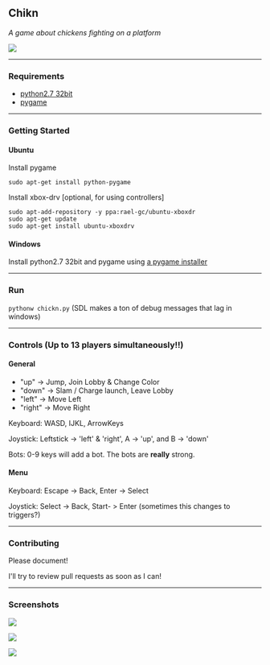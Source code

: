 ## Chikn
*A game about chickens fighting on a platform*

![](http://i.imgur.com/g2oSQ1w.png)

----

### Requirements
*  [python2.7 32bit](https://www.python.org/downloads/release/python-2711/)
*  [pygame](https://www.pygame.org/wiki/GettingStarted)

----

### Getting Started

#### Ubuntu
Install pygame

`sudo apt-get install python-pygame`

Install xbox-drv [optional, for using controllers]

```term
sudo apt-add-repository -y ppa:rael-gc/ubuntu-xboxdr  
sudo apt-get update  
sudo apt-get install ubuntu-xboxdrv
```

#### Windows
Install python2.7 32bit and pygame using [a pygame installer](http://www.pygame.org/download.shtml)

----

### Run

`pythonw chickn.py` (SDL makes a ton of debug messages that lag in windows)

----

### Controls (Up to 13 players simultaneously!!)

#### General
 * "up" -> Jump, Join Lobby & Change Color
 * "down" -> Slam / Charge launch, Leave Lobby
 * "left" -> Move Left
 * "right" -> Move Right

Keyboard: WASD, IJKL, ArrowKeys

Joystick: Leftstick -> 'left' & 'right', A -> 'up', and B -> 'down'

Bots: 0-9 keys will add a bot. The bots are **really** strong.

#### Menu

Keyboard: Escape -> Back, Enter -> Select

Joystick: Select -> Back, Start- > Enter (sometimes this changes to triggers?)

----

### Contributing

Please document!

I'll try to review pull requests as soon as I can!

----

### Screenshots

![](http://i.imgur.com/CDKdc4j.png)

![](http://i.imgur.com/g2oSQ1w.png)

![](http://i.imgur.com/LAgy61b.png)
